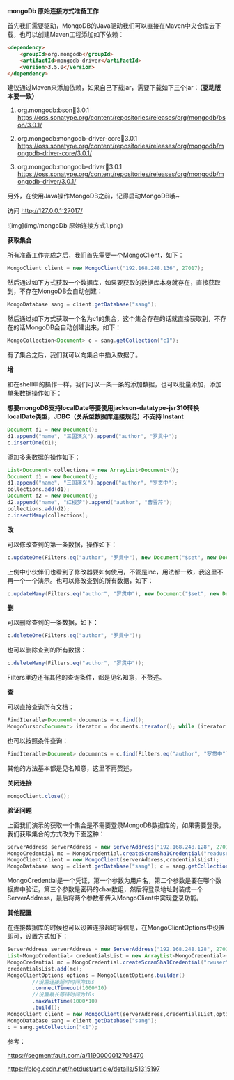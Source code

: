 **mongoDb 原始连接方式准备工作**

首先我们需要驱动，MongoDB的Java驱动我们可以直接在Maven中央仓库去下载，也可以创建Maven工程添加如下依赖：

```html
<dependency>
    <groupId>org.mongodb</groupId>
    <artifactId>mongodb-driver</artifactId>
    <version>3.5.0</version>
</dependency>
```

建议通过Maven来添加依赖，如果自己下载jar，需要下载如下三个jar：**（驱动版本要一致）**

1. org.mongodb:bson:jar:3.0.1				https://oss.sonatype.org/content/repositories/releases/org/mongodb/bson/3.0.1/

2. org.mongodb:mongodb-driver-core:jar:3.0.1	https://oss.sonatype.org/content/repositories/releases/org/mongodb/mongodb-driver-core/3.0.1/

3. org.mongodb:mongodb-driver:jar:3.0.1		https://oss.sonatype.org/content/repositories/releases/org/mongodb/mongodb-driver/3.0.1/

另外，在使用Java操作MongoDB之前，记得启动MongoDB哦~

访问 http://127.0.0.1:27017/

![img](img/mongoDb 原始连接方式1.png)

**获取集合**

所有准备工作完成之后，我们首先需要一个MongoClient，如下：

```java
MongoClient client = new MongoClient("192.168.248.136", 27017);
```

然后通过如下方式获取一个数据库，如果要获取的数据库本身就存在，直接获取到，不存在MongoDB会自动创建：

```java
MongoDatabase sang = client.getDatabase("sang");
```

然后通过如下方式获取一个名为c1的集合，这个集合存在的话就直接获取到，不存在的话MongoDB会自动创建出来，如下：

```java
MongoCollection<Document> c = sang.getCollection("c1");
```

有了集合之后，我们就可以向集合中插入数据了。

**增**

和在shell中的操作一样，我们可以一条一条的添加数据，也可以批量添加，添加单条数据操作如下：

**想要mongoDB支持localDate等要使用jackson-datatype-jsr310转换localDate类型，JDBC（关系型数据库连接规范）不支持 Instant**

```java
Document d1 = new Document();
d1.append("name", "三国演义").append("author", "罗贯中");
c.insertOne(d1);
```

添加多条数据的操作如下：

```java
List<Document> collections = new ArrayList<Document>();
Document d1 = new Document();
d1.append("name", "三国演义").append("author", "罗贯中");
collections.add(d1);
Document d2 = new Document();
d2.append("name", "红楼梦").append("author", "曹雪芹");
collections.add(d2);
c.insertMany(collections);
```

**改**

可以修改查到的第一条数据，操作如下：

```java
c.updateOne(Filters.eq("author", "罗贯中"), new Document("$set", new Document("name", "三国演义123")));
```

上例中小伙伴们也看到了修改器要如何使用，不管是inc，用法都一致，我这里不再一个一个演示。也可以修改查到的所有数据，如下：

```java
c.updateMany(Filters.eq("author", "罗贯中"), new Document("$set", new Document("name", "三国演义456")));
```

**删**

可以删除查到的一条数据，如下：

```java
c.deleteOne(Filters.eq("author", "罗贯中"));
```

也可以删除查到的所有数据：
```java
c.deleteMany(Filters.eq("author", "罗贯中"));
```

Filters里边还有其他的查询条件，都是见名知意，不赘述。

**查**

可以直接查询所有文档：

```java
FindIterable<Document> documents = c.find(); 
MongoCursor<Document> iterator = documents.iterator(); while (iterator.hasNext()) {   System.out.println(iterator.next()); } 
```

也可以按照条件查询：

```java
FindIterable<Document> documents = c.find(Filters.eq("author", "罗贯中")); MongoCursor<Document> iterator = documents.iterator(); while (iterator.hasNext()) {   System.out.println(iterator.next()); }
```

其他的方法基本都是见名知意，这里不再赘述。

**关闭连接**

```java
mongoClient.close();
```

**验证问题**

上面我们演示的获取一个集合是不需要登录MongoDB数据库的，如果需要登录，我们获取集合的方式改为下面这种：
```java
ServerAddress serverAddress = new ServerAddress("192.168.248.128", 27017); List<MongoCredential> credentialsList = new ArrayList<MongoCredential>(); 
MongoCredential mc = MongoCredential.createScramSha1Credential("readuser","sang","123".toCharArray()); credentialsList.add(mc); 
MongoClient client = new MongoClient(serverAddress,credentialsList); 
MongoDatabase sang = client.getDatabase("sang"); c = sang.getCollection("c1");
```

MongoCredential是一个凭证，第一个参数为用户名，第二个参数是要在哪个数据库中验证，第三个参数是密码的char数组，然后将登录地址封装成一个ServerAddress，最后将两个参数都传入MongoClient中实现登录功能。

**其他配置**

在连接数据库的时候也可以设置连接超时等信息，在MongoClientOptions中设置即可，设置方式如下：

```java
ServerAddress serverAddress = new ServerAddress("192.168.248.128", 27017);
List<MongoCredential> credentialsList = new ArrayList<MongoCredential>();
MongoCredential mc = MongoCredential.createScramSha1Credential("rwuser","sang","123".toCharArray());
credentialsList.add(mc);
MongoClientOptions options = MongoClientOptions.builder()
        //设置连接超时时间为10s
        .connectTimeout(1000*10)
        //设置最长等待时间为10s
        .maxWaitTime(1000*10)
        .build();
MongoClient client = new MongoClient(serverAddress,credentialsList,options);
MongoDatabase sang = client.getDatabase("sang");
c = sang.getCollection("c1");
```

参考：

https://segmentfault.com/a/1190000012705470

https://blog.csdn.net/hotdust/article/details/51315197